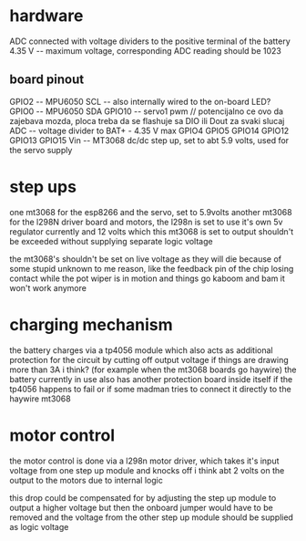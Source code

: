 # hardware

ADC connected with voltage dividers to the positive terminal of the battery
4.35 V -- maximum voltage, corresponding ADC reading should be 1023

## board pinout 
GPIO2 -- MPU6050 SCL -- also internally wired to the on-board LED?
GPIO0 -- MPU6050 SDA
GPIO10 -- servo1 pwm // potencijalno ce ovo da zajebava mozda, ploca treba da se flashuje sa DIO ili Dout za svaki slucaj
ADC -- voltage divider to BAT+ - 4.35 V max
GPIO4
GPIO5
GPIO14
GPIO12
GPIO13
GPIO15
Vin -- MT3068 dc/dc step up, set to abt 5.9 volts, used for the servo supply

# step ups
one mt3068 for the esp8266 and the servo, set to 5.9volts
another mt3068 for the l298N driver board and motors, the l298n is set to use
it's own 5v regulator currently and 12 volts which this mt3068 is set to output
shouldn't be exceeded without supplying separate logic voltage

the mt3068's shouldn't be set on live voltage as they will die because of some
stupid unknown to me reason, like the feedback pin of the chip losing contact
while the pot wiper is in motion and things go kaboom and bam it won't work anymore

# charging mechanism
the battery charges via a tp4056 module which also acts as additional protection 
for the circuit by cutting off output voltage if things are drawing more
than 3A i think? (for example when the mt3068 boards go haywire)
the battery currently in use also has another protection board inside itself if
the tp4056 happens to fail or if some madman tries to connect it directly
to the haywire mt3068

# motor control
the motor control is done via a l298n motor driver, which takes it's input voltage
from one step up module and knocks off i think abt 2 volts on the output to
the motors due to internal logic

this drop could be compensated for by adjusting the step up module to output
a higher voltage but then the onboard jumper would have to be removed and
the voltage from the other step up module should be supplied as logic voltage



